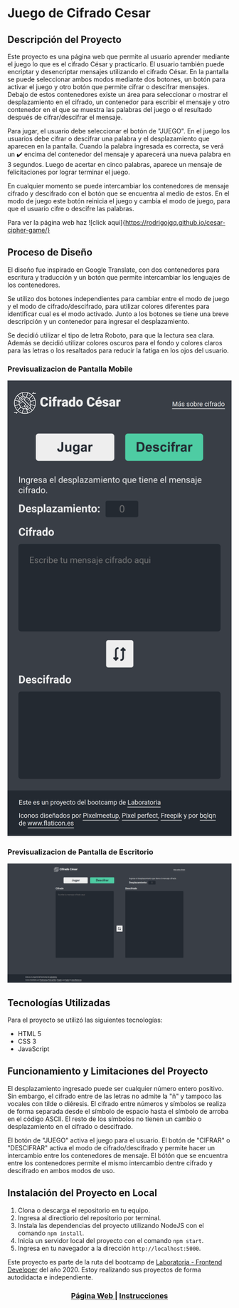 # Juego de Cifrado Cesar

## Descripción del Proyecto

Este proyecto es una página web que permite al usuario aprender mediante el juego lo que es el cifrado César y practicarlo. El usuario también puede encriptar y desencriptar mensajes utilizando el cifrado César. En la pantalla se puede seleccionar ambos modos mediante dos botones, un botón para activar el juego y otro botón que permite cifrar o descifrar mensajes. Debajo de estos contenedores existe un área para seleccionar o mostrar el desplazamiento en el cifrado, un contenedor para escribir el mensaje y otro contenedor en el que se muestra las palabras del juego o el resultado después de cifrar/descifrar el mensaje.

Para jugar, el usuario debe seleccionar el botón de "JUEGO". En el juego los usuarios debe cifrar o descifrar una palabra y el desplazamiento que aparecen en la pantalla. Cuando la palabra ingresada es correcta, se verá un :heavy_check_mark: encima del contenedor del mensaje y aparecerá una nueva palabra en 3 segundos. Luego de acertar en cinco palabras, aparece un mensaje de felicitaciones por lograr terminar el juego.

En cualquier momento se puede intercambiar los contenedores de mensaje cifrado y descifrado con el botón que se encuentra al medio de estos. En el modo de juego este botón reinicia el juego y cambia el modo de juego, para que el usuario cifre o descifre las palabras.

Para ver la página web haz ![click aqui]{https://rodrigojgq.github.io/cesar-cipher-game/}

## Proceso de Diseño

El diseño fue inspirado en Google Translate, con dos contenedores para escritura y traducción y un botón que permite intercambiar los lenguajes de los contenedores.

Se utilizo dos botones independientes para cambiar entre el modo de juego y el modo de cifrado/descifrado, para utilizar colores diferentes para identificar cual es el modo activado. Junto a los botones se tiene una breve descripción y un contenedor para ingresar el despĺazamiento.

Se decidió utilizar el tipo de letra Roboto, para que la lectura sea clara. Además se decidió utilizar colores oscuros para el fondo y colores claros para las letras o los resaltados para reducir la fatiga en los ojos del usuario.

### Previsualizacion de Pantalla Mobile

![image](/src/assets/img/preview-mobile.png)

### Previsualizacion de Pantalla de Escritorio

![image](/src/assets/img/preview-desktop.png)

## Tecnologías Utilizadas

Para el proyecto se utilizó las siguientes tecnologías:

* HTML 5
* CSS 3
* JavaScript

## Funcionamiento y Limitaciones del Proyecto

El desplazamiento ingresado puede ser cualquier número entero positivo. Sin embargo, el cifrado entre de las letras no admite la "ñ" y tampoco las vocales con tilde o diéresis.
El cifrado entre números y símbolos se realiza de forma separada desde el símbolo de espacio hasta el símbolo de arroba en el código ASCII. El resto de los símbolos no tienen un cambio o desplazamiento en el cifrado o descifrado.

El botón de "JUEGO" activa el juego para el usuario. El botón de "CIFRAR" o "DESCIFRAR" activa el modo de cifrado/descifrado y permite hacer un intercambio entre los contenedores de mensaje. El bótón que se encuentra entre los contenedores permite el mismo intercambio dentre cifrado y descifrado en ambos modos de uso.

## Instalación del Proyecto en Local

1. Clona o descarga el repositorio en tu equipo.
2. Ingresa al directiorio del repositorio por terminal.
3. Instala las dependencias del proyecto utilizando NodeJS con el comando `npm install`.
4. Inicia un servidor local del proyecto con el comando `npm start`.
5. Ingresa en tu navegador a la dirección `http://localhost:5000`.

Este proyecto es parte de la ruta del bootcamp de [Laboratoria - Frontend Developer](https://www.laboratoria.la/) del año 2020. Estoy realizando sus proyectos de forma autodidacta e independiente.

<div align="center">
  <h3>
    <a href="https://rodrigojgq.github.io/cesar-cipher-game/">
      Página Web
    </a>
    <span> | </span>
    <a href="https://github.com/Laboratoria/BOG002-cipher">
      Instrucciones
    </a>
  </h3>
</div>

